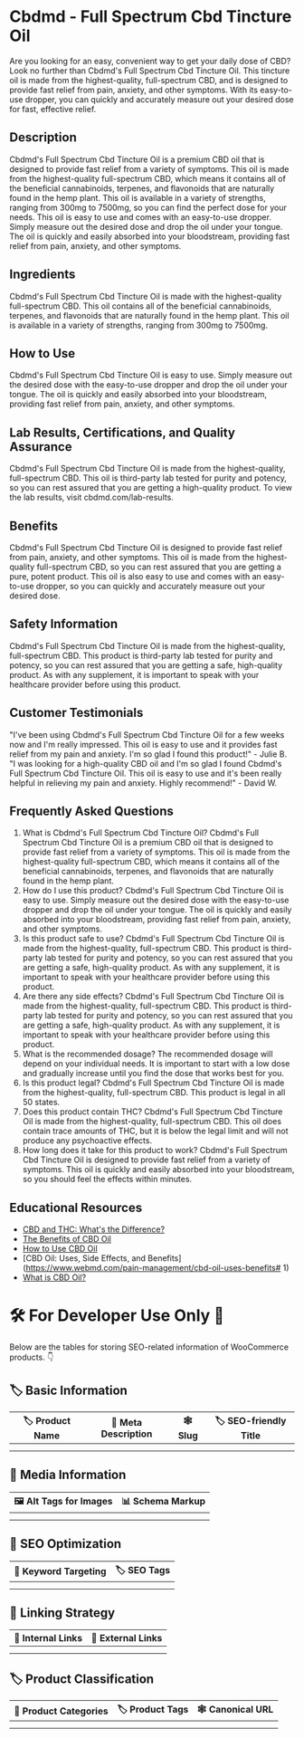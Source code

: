 # Cbdmd - Full Spectrum Cbd Tincture Oil
Are you looking for an easy, convenient way to get your daily dose of CBD? Look no further than Cbdmd's Full Spectrum Cbd Tincture Oil. This tincture oil is made from the highest-quality, full-spectrum CBD, and is designed to provide fast relief from pain, anxiety, and other symptoms. With its easy-to-use dropper, you can quickly and accurately measure out your desired dose for fast, effective relief. 
## Description
Cbdmd's Full Spectrum Cbd Tincture Oil is a premium CBD oil that is designed to provide fast relief from a variety of symptoms. This oil is made from the highest-quality full-spectrum CBD, which means it contains all of the beneficial cannabinoids, terpenes, and flavonoids that are naturally found in the hemp plant. This oil is available in a variety of strengths, ranging from 300mg to 7500mg, so you can find the perfect dose for your needs. 
This oil is easy to use and comes with an easy-to-use dropper. Simply measure out the desired dose and drop the oil under your tongue. The oil is quickly and easily absorbed into your bloodstream, providing fast relief from pain, anxiety, and other symptoms. 
## Ingredients
Cbdmd's Full Spectrum Cbd Tincture Oil is made with the highest-quality full-spectrum CBD. This oil contains all of the beneficial cannabinoids, terpenes, and flavonoids that are naturally found in the hemp plant. This oil is available in a variety of strengths, ranging from 300mg to 7500mg. 
## How to Use
Cbdmd's Full Spectrum Cbd Tincture Oil is easy to use. Simply measure out the desired dose with the easy-to-use dropper and drop the oil under your tongue. The oil is quickly and easily absorbed into your bloodstream, providing fast relief from pain, anxiety, and other symptoms. 
## Lab Results, Certifications, and Quality Assurance
Cbdmd's Full Spectrum Cbd Tincture Oil is made from the highest-quality, full-spectrum CBD. This oil is third-party lab tested for purity and potency, so you can rest assured that you are getting a high-quality product. To view the lab results, visit cbdmd.com/lab-results. 
## Benefits
Cbdmd's Full Spectrum Cbd Tincture Oil is designed to provide fast relief from pain, anxiety, and other symptoms. This oil is made from the highest-quality full-spectrum CBD, so you can rest assured that you are getting a pure, potent product. This oil is also easy to use and comes with an easy-to-use dropper, so you can quickly and accurately measure out your desired dose. 
## Safety Information
Cbdmd's Full Spectrum Cbd Tincture Oil is made from the highest-quality, full-spectrum CBD. This product is third-party lab tested for purity and potency, so you can rest assured that you are getting a safe, high-quality product. As with any supplement, it is important to speak with your healthcare provider before using this product. 
## Customer Testimonials
"I've been using Cbdmd's Full Spectrum Cbd Tincture Oil for a few weeks now and I'm really impressed. This oil is easy to use and it provides fast relief from my pain and anxiety. I'm so glad I found this product!" - Julie B. 
"I was looking for a high-quality CBD oil and I'm so glad I found Cbdmd's Full Spectrum Cbd Tincture Oil. This oil is easy to use and it's been really helpful in relieving my pain and anxiety. Highly recommend!" - David W. 
## Frequently Asked Questions
1. What is Cbdmd's Full Spectrum Cbd Tincture Oil? 
Cbdmd's Full Spectrum Cbd Tincture Oil is a premium CBD oil that is designed to provide fast relief from a variety of symptoms. This oil is made from the highest-quality full-spectrum CBD, which means it contains all of the beneficial cannabinoids, terpenes, and flavonoids that are naturally found in the hemp plant. 
2. How do I use this product? 
Cbdmd's Full Spectrum Cbd Tincture Oil is easy to use. Simply measure out the desired dose with the easy-to-use dropper and drop the oil under your tongue. The oil is quickly and easily absorbed into your bloodstream, providing fast relief from pain, anxiety, and other symptoms. 
3. Is this product safe to use? 
Cbdmd's Full Spectrum Cbd Tincture Oil is made from the highest-quality, full-spectrum CBD. This product is third-party lab tested for purity and potency, so you can rest assured that you are getting a safe, high-quality product. As with any supplement, it is important to speak with your healthcare provider before using this product. 
4. Are there any side effects? 
Cbdmd's Full Spectrum Cbd Tincture Oil is made from the highest-quality, full-spectrum CBD. This product is third-party lab tested for purity and potency, so you can rest assured that you are getting a safe, high-quality product. As with any supplement, it is important to speak with your healthcare provider before using this product. 
5. What is the recommended dosage? 
The recommended dosage will depend on your individual needs. It is important to start with a low dose and gradually increase until you find the dose that works best for you. 
6. Is this product legal? 
Cbdmd's Full Spectrum Cbd Tincture Oil is made from the highest-quality, full-spectrum CBD. This product is legal in all 50 states. 
7. Does this product contain THC? 
Cbdmd's Full Spectrum Cbd Tincture Oil is made from the highest-quality, full-spectrum CBD. This oil does contain trace amounts of THC, but it is below the legal limit and will not produce any psychoactive effects. 
8. How long does it take for this product to work? 
Cbdmd's Full Spectrum Cbd Tincture Oil is designed to provide fast relief from a variety of symptoms. This oil is quickly and easily absorbed into your bloodstream, so you should feel the effects within minutes. 
## Educational Resources
- [CBD and THC: What's the Difference?](https://www.healthline.com/health/cbd-vs-thc) 
- [The Benefits of CBD Oil](https://www.healthline.com/health/cbd-oil-benefits) 
- [How to Use CBD Oil](https://www.healthline.com/health/how-to-use-cbd-oil) 
- [CBD Oil: Uses, Side Effects, and Benefits](https://www.webmd.com/pain-management/cbd-oil-uses-benefits# 1) 
- [What is CBD Oil?](https://www.medicalnewstoday.com/articles/what-is-cbd-oil)
# 🛠️ For Developer Use Only 🔐

Below are the tables for storing SEO-related information of WooCommerce products. 👇

## 🏷️ Basic Information 

| 🏷️ Product Name | 📝 Meta Description | 🕸️ Slug | 🏷️ SEO-friendly Title |
| -------------- | ------------------ | ------ | ---------------------- |
|                |                    |        |                        |
|                |                    |        |                        |

## 📸 Media Information

| 🖼️ Alt Tags for Images | 📊 Schema Markup |
| --------------------- | --------------- |
|                       |                 |
|                       |                 |

## 🔎 SEO Optimization

| 🎯 Keyword Targeting | 🏷️ SEO Tags |
| ------------------- | ---------- |
|                     |            |
|                     |            |

## 🔗 Linking Strategy 

| 🔗 Internal Links | 🔗 External Links |
| ---------------- | ---------------- |
|                  |                  |
|                  |                  |

## 🏷️ Product Classification 

| 📂 Product Categories | 🏷️ Product Tags | 🕸️ Canonical URL |
| ------------------ | ------------ | ------------- |
|                    |              |               |
|                    |              |               |
